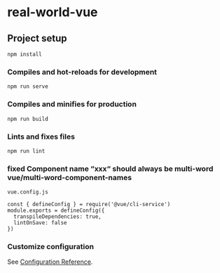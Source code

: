 # real-world-vue

## Project setup
```
npm install
```

### Compiles and hot-reloads for development
```
npm run serve
```

### Compiles and minifies for production
```
npm run build
```

### Lints and fixes files
```
npm run lint
```
### fixed Component name “xxx“ should always be multi-word vue/multi-word-component-names

```
vue.config.js

const { defineConfig } = require('@vue/cli-service')
module.exports = defineConfig({
  transpileDependencies: true,
  lintOnSave: false
})

```

### Customize configuration
See [Configuration Reference](https://cli.vuejs.org/config/).
